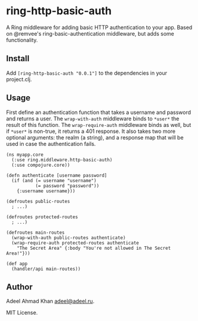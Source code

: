 # ring-http-basic-auth

A Ring middleware for adding basic HTTP authentication to your app.  Based on
@remvee's ring-basic-authentication middleware, but adds some functionality.

## Install

Add `[ring-http-basic-auth "0.0.1"]` to the dependencies in your project.clj.

## Usage

First define an authentication function that takes a username and password and
returns a user.  The `wrap-with-auth` middleware binds to `*user*` the result
of this function.  The `wrap-require-auth` middleware binds as well, but if
`*user*` is non-true, it returns a 401 response.  It also takes two more
optional arguments: the realm (a string), and a response map that will be used
in case the authentication fails.

    (ns myapp.core
      (:use ring.middleware.http-basic-auth)
      (:use compojure.core))

    (defn authenticate [username password]
      (if (and (= username "username")
               (= password "password"))
        {:username username}))

    (defroutes public-routes
      ; ...)

    (defroutes protected-routes
      ; ...)

    (defroutes main-routes
      (wrap-with-auth public-routes authenticate)
      (wrap-require-auth protected-routes authenticate
        "The Secret Area" {:body "You're not allowed in The Secret Area!"}))

    (def app
      (handler/api main-routes))

## Author

Adeel Ahmad Khan <adeel@adeel.ru>.

MIT License.
